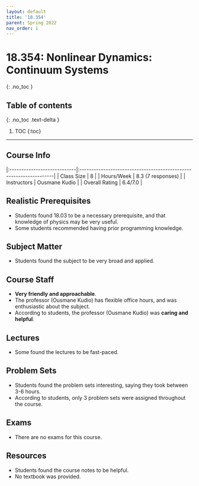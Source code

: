 ```yaml
---
layout: default
title: '18.354'
parent: Spring 2022
nav_order: 1
---
```


# 18.354: Nonlinear Dynamics: Continuum Systems
{: .no_toc }

## Table of contents
{: .no_toc .text-delta }

1. TOC
{:toc}

---

## Course Info

|:----------------------------|:-------------------------------------------------------------------|
| Class Size    		| 8                                                            		|
| Hours/Week        	| 8.3 (7 responses)                                          	| 
| Instructors         	| Ousmane Kudio					|
| Overall Rating	| 6.4/7.0						|

## Realistic Prerequisites
* Students found 18.03 to be a necessary prerequisite, and that knowledge of physics may be very useful.
* Some students recommended having prior programming knowledge.

## Subject Matter
* Students found the subject to be very broad and applied. 

## Course Staff
* **Very friendly and approachable**. 
* The professor (Ousmane Kudio) has flexible office hours, and was enthusiastic about the subject. 
* According to students, the professor (Ousmane Kudio) was **caring and helpful**.  

## Lectures
* Some found the lectures to be fast-paced.

## Problem Sets
* Students found the problem sets interesting, saying they took between 3-6 hours. 
* According to students, only 3 problem sets were assigned throughout the course. 

## Exams
* There are no exams for this course.

## Resources
* Students found the course notes to be helpful.
* No textbook was provided.


